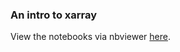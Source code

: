 ### An intro to xarray


View the notebooks via nbviewer [here](https://nbviewer.jupyter.org/github/coecms-training/introduction_to_xarray/tree/master/).
